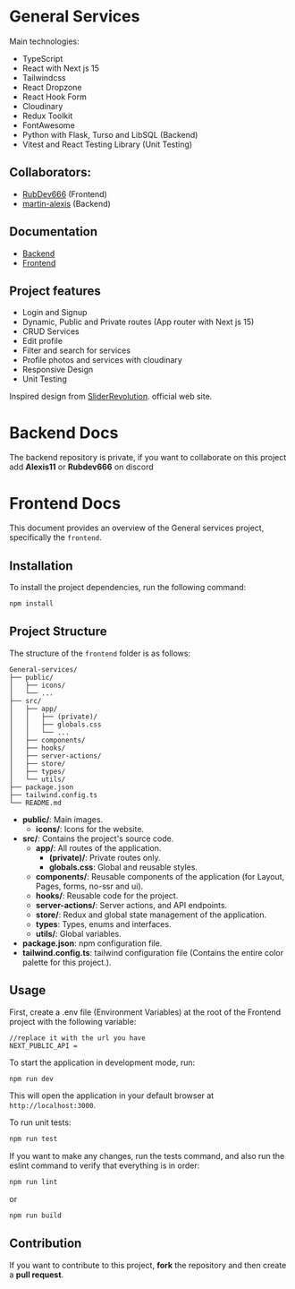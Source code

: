 # General Services
Main technologies:

- TypeScript
- React with Next js 15
- Tailwindcss
- React Dropzone
- React Hook Form
- Cloudinary
- Redux Toolkit
- FontAwesome
- Python with Flask, Turso and LibSQL (Backend)
- Vitest and React Testing Library (Unit Testing)

## Collaborators:

- [RubDev666](https://github.com/RubDev666) (Frontend)
- [martin-alexis](https://github.com/martin-alexis) (Backend)

## Documentation
- [Backend](#backend-docs)
- [Frontend](#frontend-docs)

## Project features

- Login and Signup
- Dynamic, Public and Private routes (App router with Next js 15)
- CRUD Services
- Edit profile
- Filter and search for services
- Profile photos and services with cloudinary
- Responsive Design
- Unit Testing

Inspired design from [SliderRevolution](https://www.sliderrevolution.com/). official web site.

# Backend Docs

The backend repository is private, if you want to collaborate on this project add **Alexis11** or **Rubdev666** on discord

# Frontend Docs

This document provides an overview of the General services project, specifically the `frontend`.

## Installation

To install the project dependencies, run the following command:

```bash
npm install
```

## Project Structure

The structure of the `frontend` folder is as follows:

```
General-services/
├── public/
│   ├── icons/
│   └── ...
├── src/
│   ├── app/
│   │   ├── (private)/
│   │   ├── globals.css
│   │   └── ...
│   ├── components/
│   ├── hooks/
│   ├── server-actions/
│   ├── store/
│   ├── types/
│   └── utils/
├── package.json
├── tailwind.config.ts
└── README.md
```

- **public/**: Main images.
    - **icons/**: Icons for the website.
- **src/**: Contains the project's source code.
    - **app/**: All routes of the application.
        - **(private)/**: Private routes only.
        - **globals.css**: Global and reusable styles.
    - **components/**: Reusable components of the application (for Layout, Pages, forms, no-ssr and ui).
    - **hooks/**: Reusable code for the project.
    - **server-actions/**: Server actions, and API endpoints.
    - **store/**: Redux and global state management of the application.
    - **types**: Types, enums and interfaces.
    - **utils/**: Global variables.
- **package.json**: npm configuration file.
- **tailwind.config.ts**: tailwind configuration file (Contains the entire color palette for this project.).

## Usage

First, create a .env file (Environment Variables) at the root of the Frontend project with the following variable:

```
//replace it with the url you have
NEXT_PUBLIC_API = 
```

To start the application in development mode, run:

```bash
npm run dev
```

This will open the application in your default browser at `http://localhost:3000`.

To run unit tests:

```bash
npm run test
```

If you want to make any changes, run the tests command, and also run the eslint command to verify that everything is in order:

```bash
npm run lint
```
or

```bash
npm run build
```

## Contribution

If you want to contribute to this project, **fork** the repository and then create a **pull request**.
